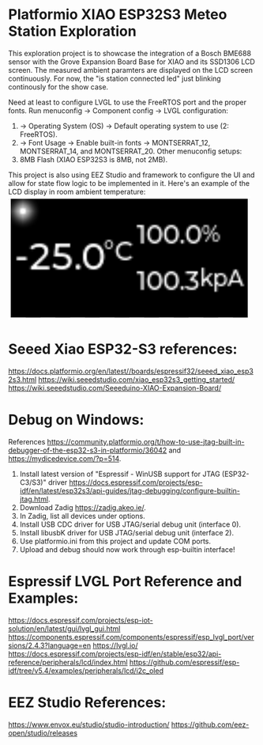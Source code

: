 # Platformio XIAO ESP32S3 Meteo Station Exploration
This exploration project is to showcase the integration of a Bosch BME688 sensor with the Grove Expansion Board Base for XIAO and its SSD1306 LCD screen.
The measured ambient paramters are displayed on the LCD screen continuously.
For now, the "is station connected led" just blinking continously for the show case.

Need at least to configure LVGL to use the FreeRTOS port and the proper fonts.
Run menuconfig -> Component config -> LVGL configuration:
1.  -> Operating System (OS) -> Default operating system to use (2: FreeRTOS).
2.  -> Font Usage -> Enable built-in fonts -> MONTSERRAT_12, MONTSERRAT_14, and MONTSERRAT_20.
Other menuconfig setups:
1. 8MB Flash (XIAO ESP32S3 is 8MB, not 2MB).

This project is also using EEZ Studio and framework to configure the UI and allow for state flow logic to be implemented in it.
Here's an example of the LCD display in room ambient temperature:
![ESP32S3 Meteo Station Display](doc/ESP32S3_Meteo_Station_Display.png)

# Seeed Xiao ESP32-S3 references:
https://docs.platformio.org/en/latest//boards/espressif32/seeed_xiao_esp32s3.html
https://wiki.seeedstudio.com/xiao_esp32s3_getting_started/
https://wiki.seeedstudio.com/Seeeduino-XIAO-Expansion-Board/

# Debug on Windows:
References https://community.platformio.org/t/how-to-use-jtag-built-in-debugger-of-the-esp32-s3-in-platformio/36042 and https://mydicedevice.com/?p=514.
1. Install latest version of "Espressif - WinUSB support for JTAG (ESP32-C3/S3)" driver https://docs.espressif.com/projects/esp-idf/en/latest/esp32s3/api-guides/jtag-debugging/configure-builtin-jtag.html.
2. Download Zadig https://zadig.akeo.ie/.
3. In Zadig, list all devices under options.
4. Install USB CDC driver for USB JTAG/serial debug unit (interface 0).
5. Install libusbK driver for USB JTAG/serial debug unit (interface 2).
6. Use platformio.ini from this project and update COM ports.
7. Upload and debug should now work through esp-builtin interface!

# Espressif LVGL Port Reference and Examples:
https://docs.espressif.com/projects/esp-iot-solution/en/latest/gui/lvgl_gui.html
https://components.espressif.com/components/espressif/esp_lvgl_port/versions/2.4.3?language=en
https://lvgl.io/
https://docs.espressif.com/projects/esp-idf/en/stable/esp32/api-reference/peripherals/lcd/index.html
https://github.com/espressif/esp-idf/tree/v5.4/examples/peripherals/lcd/i2c_oled

# EEZ Studio References:
https://www.envox.eu/studio/studio-introduction/
https://github.com/eez-open/studio/releases